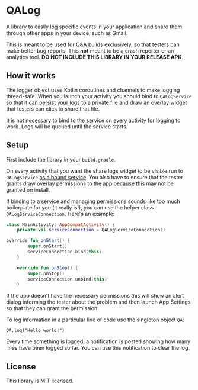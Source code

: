# QALog

A library to easily log specific events in your application and share them through other apps in your device, such as Gmail.  

This is meant to be used for Q&A builds exclusively, so that testers can make 
better bug reports. This **not** meant to be a crash reporter or an analytics 
tool. **DO NOT INCLUDE THIS LIBRARY IN YOUR RELEASE APK**.

## How it works

The logger object uses Kotlin coroutines and channels to make logging thread-safe. When you launch your activity you should bind to `QALogService` so that it can persist your logs to a private file and draw an overlay widget that testers can click to share that file.

It is not necessary to bind to the service on every activity for logging to work. Logs will be queued until the service starts. 

## Setup

First include the library in your `build.gradle`.

On every activity that you want the share logs widget to be visible run to 
`QALogService` [as a bound service](
https://developer.android.com/guide/components/bound-services). You also have 
to ensure that the tester grants draw overlay permissions to the app because
this may not be granted on install. 

If binding to a service and managing permissions sounds like too much 
boilerplate for you (it really is!), you can use the helper class 
`QALogServiceConnection`. Here's an example:

``` Kotlin
class MainActivity: AppCompatActivity() {
    private val serviceConnection = QALogServiceConnection()

override fun onStart() {
        super.onStart()
        serviceConnection.bind(this)
    }

    override fun onStop() {
        super.onStop()
        serviceConnection.unbind(this)
    }
```

If the app doesn't have the necessary permissions this will show an alert dialog
informing the tester about the problem and then launch App Settings so that they
can grant the permission.

To log information in a particular line of code use the singleton object `QA`:

```
QA.log("Hello world!")
```

Every time something is logged, a notification is posted showing how many lines 
have been logged so far. You can use this notification to clear the log.

## License

This library is MIT licensed.
